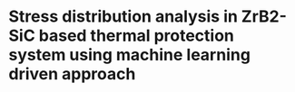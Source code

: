 # Stress distribution analysis in ZrB2-SiC based thermal protection system using machine learning driven approach
